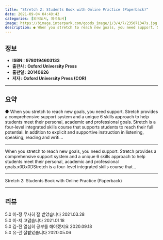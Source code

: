 ```yaml
---
title: "Stretch 2: Students Book with Online Practice (Paperback)"
date: 2021-09-04 04:40:43
categories: [외국도서, 외국도서]
image: https://bimage.interpark.com/goods_image/1/3/4/7/235071347s.jpg
description: ● When you stretch to reach new goals, you need support. Stretch provides a comprehensive support system and a unique 6 skills approach to help students meet t
---
```


## **정보**

- **ISBN : 9780194603133**
- **출판사 : Oxford University Press**
- **출판일 : 20140626**
- **저자 : Oxford University Press (COR)**

------



## **요약**

●  When you stretch to reach new goals, you need support. Stretch provides a comprehensive support system and a unique 6 skills approach to help students meet their personal, academic and professional goals. Stretch is a four-level integrated skills course that supports students to reach their full potential. In addition to explicit and supportive instruction in listening, speaking, reading and writi...

------

When you stretch to reach new goals, you need support. Stretch provides a comprehensive support system and a unique 6 skills approach to help students meet their personal, academic and professional goals.x0Dx0DStretch is a four-level integrated skills course that... 

------


Stretch 2: Students Book with Online Practice (Paperback) 

------


## **리뷰** 

5.0 이-정 무사히 잘 받았습니다 2021.03.28 <br/>5.0 이-지 고맙습니다 2021.01.18 <br/>5.0 김-진 열심히 공부를 해야겠지요 2020.09.18 <br/>5.0 유-란 잘받았습니다 2020.05.06 <br/>